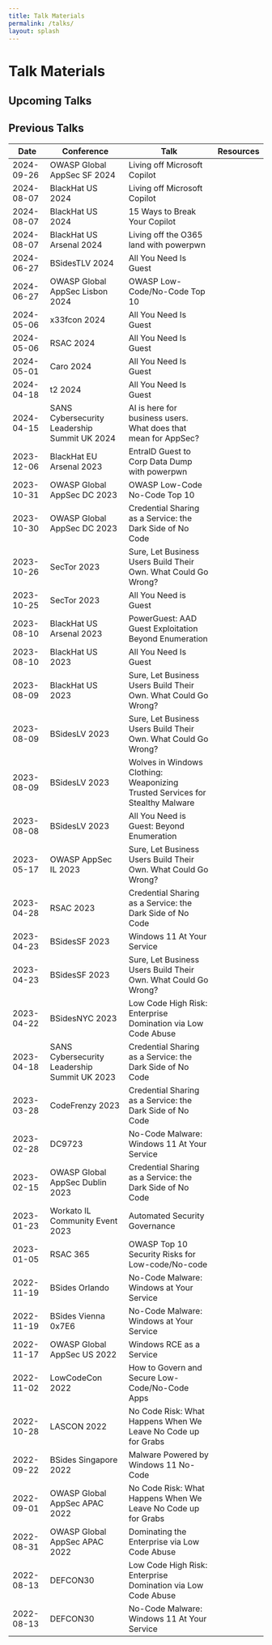 ```yaml
--- 
title: Talk Materials
permalink: /talks/
layout: splash
---
```


# Talk Materials

## Upcoming Talks

## Previous Talks

| Date | Conference | Talk | Resources |
| - | - | - | - |
| 2024-09-26 | OWASP Global AppSec SF 2024 | Living off Microsoft Copilot | |
| 2024-08-07 | BlackHat US 2024 | Living off Microsoft Copilot | [<i class="fab fa-fw fa-slideshare" title="Slides part 1"></i>](../assets/pdfs/2024-08-08_Living_off_Microsoft_Copilot_Part1.pdf)[<i class="fab fa-fw fa-slideshare" title="Slides part 2"></i>](../assets/pdfs/2024-08-08_Living_off_Microsoft_Copilot_Part2.pdf)[<i class="fa fa-calendar" title="Conference schedule"></i>](https://www.blackhat.com/us-24/briefings/schedule/#living-off-microsoft-copilot-40074) |
| 2024-08-07 | BlackHat US 2024 | 15 Ways to Break Your Copilot | [<i class="fab fa-fw fa-slideshare" title="Slides"></i>](../assets/pdfs/2024-08-07_15_ways_to_break_your_Copilot.pdf) [<i class="fa fa-calendar" title="Conference schedule"></i>](https://www.blackhat.com/us-24/briefings/schedule/#-ways-to-break-your-copilot-39770) |
| 2024-08-07 | BlackHat US Arsenal 2024 | Living off the O365 land with powerpwn | [<i class="fa fa-calendar" title="Conference schedule"></i>](https://www.blackhat.com/us-24/arsenal/schedule/index.html#living-off-the-o-land-with-powerpwn-39636) |
| 2024-06-27 | BSidesTLV 2024 | All You Need Is Guest | [<i class="fa fa-calendar" title="Conference schedule"></i>](TODO) |
| 2024-06-27 | OWASP Global AppSec Lisbon 2024 | OWASP Low-Code/No-Code Top 10 | [<i class="fa fa-calendar" title="Conference schedule"></i>](TODO) |
| 2024-05-06 | x33fcon 2024 | All You Need Is Guest | |
| 2024-05-06 | RSAC 2024 | All You Need Is Guest | [<i class="fab fa-fw fa-slideshare" title="Slides"></i>](../assets/pdfs/2024-05-06_RSAC-24_AllYouNeedIsGuest.pdf) [<i class="fab fa-fw fa-github" title="powerpwn"></i>](https://github.com/mbrg/power-pwn) [<i class="fab fa-fw fa-youtube" title="Recording"></i>](TODO) |
| 2024-05-01 | Caro 2024 | All You Need Is Guest | |
| 2024-04-18 | t2 2024 | All You Need Is Guest | [<i class="fa fa-calendar" title="Conference schedule"></i>](https://t2.fi/schedule/2024/) [<i class="fab fa-fw fa-slideshare" title="Slides"></i>](../assets/pdfs/2024-04-18_t2-24_AllYouNeedIsGuest.pdf) [<i class="fab fa-fw fa-github" title="powerpwn"></i>](https://github.com/mbrg/power-pwn) |
| 2024-04-15 | SANS Cybersecurity Leadership Summit UK 2024 | AI is here for business users. What does that mean for AppSec? | [<i class="fa fa-calendar" title="Conference schedule"></i>](https://www.sans.org/cyber-security-training-events/cybersecurity-leadership-uk-summit-2024/) |
| 2023-12-06 | BlackHat EU Arsenal 2023 | EntraID Guest to Corp Data Dump with powerpwn | [<i class="fab fa-fw fa-youtube" title="Recording"></i>](https://youtu.be/LpdckZyBwvs) [<i class="fab fa-fw fa-github" title="powerpwn"></i>](https://github.com/mbrg/power-pwn) |
| 2023-10-31 | OWASP Global AppSec DC 2023 | OWASP Low-Code No-Code Top 10 | [<i class="fa fa-calendar" title="Conference schedule"></i>](https://owasp2023globalappsecwashin.sched.com/event/1OUyz/owasp-low-code-no-code-top-10) [<i class="fab fa-fw fa-slideshare" title="Slides"></i>](../assets/pdfs/2023-10-31-OWASP_DC_LCNC_Top_10.pdf) |
| 2023-10-30 | OWASP Global AppSec DC 2023 | Credential Sharing as a Service: the Dark Side of No Code| [<i class="fa fa-calendar" title="Conference schedule"></i>](https://owasp2023globalappsecwashin.sched.com/event/1Os3h/credential-sharing-as-a-service-the-dark-side-of-no-code) [<i class="fab fa-fw fa-slideshare" title="Slides"></i>](../assets/pdfs/2023-10-30_OWASP_DC_CREDENTIALSHARINGASASERVICETHEDARKSIDEOFNOCODE.pdf) |
| 2023-10-26 | SecTor 2023 | Sure, Let Business Users Build Their Own. What Could Go Wrong? | [<i class="fa fa-calendar" title="Conference schedule"></i>](https://www.blackhat.com/sector/2023/briefings/schedule/#sure-let-business-users-build-their-own-what-could-go-wrong-36063) [<i class="fab fa-fw fa-slideshare" title="Slides"></i>](../assets/pdfs/2023-10-25_Sector-23_SureLetBusinessUsersBuildTheirOwnWhatCouldGoWrong.pdf) |
| 2023-10-25 | SecTor 2023 | All You Need is Guest | [<i class="fa fa-calendar" title="Conference schedule"></i>](https://www.blackhat.com/sector/2023/briefings/schedule/index.html#all-you-need-is-guest-36062) [<i class="fab fa-fw fa-slideshare" title="Slides"></i>](../assets/pdfs/2023-10-24_Sector-23_AllYouNeedIsGuest.pdf) [<i class="fab fa-fw fa-github" title="powerpwn"></i>](https://github.com/mbrg/power-pwn) |
| 2023-08-10 | BlackHat US Arsenal 2023 | PowerGuest: AAD Guest Exploitation Beyond Enumeration | [<i class="fab fa-fw fa-youtube" title="Recording"></i>](https://youtu.be/LpdckZyBwvs) [<i class="fab fa-fw fa-github" title="powerpwn"></i>](https://github.com/mbrg/power-pwn) |
| 2023-08-10 | BlackHat US 2023 | All You Need Is Guest | [<i class="fab fa-fw fa-youtube" title="Recording"></i>](https://www.youtube.com/watch?v=dmbRpwP5L9s) [<i class="fab fa-fw fa-slideshare" title="Slides"></i>](../assets/pdfs/2023-08-10_BHUSA-2023_All_You_Need_is_Guest.pdf) [<i class="fab fa-fw fa-github" title="powerpwn"></i>](https://github.com/mbrg/power-pwn) |
| 2023-08-09 | BlackHat US 2023 | Sure, Let Business Users Build Their Own. What Could Go Wrong? | [<i class="fab fa-fw fa-youtube" title="Recording"></i>](https://www.youtube.com/watch?v=Pth5_qobLqk) [<i class="fab fa-fw fa-slideshare" title="Slides"></i>](../assets/pdfs/2023-08-09_BHUSA-2023_Sure_Let_Business_Users_Build_Their_Own_What_Could_Go_Wrong.pdf) [<i class="fab fa-fw fa-book" title="OWASP LCNC Top 10"></i>](https://owasp.org/www-project-top-10-low-code-no-code-security-risks/) |
| 2023-08-09 | BSidesLV 2023 | Sure, Let Business Users Build Their Own. What Could Go Wrong? | [<i class="fab fa-fw fa-slideshare" title="Slides"></i>](../assets/pdfs/2023-08-09_BSidesLV-2023_Sure_Let_Business_Users_Build_Their_Own_What_Could_Go_Wrong.pdf) [<i class="fab fa-fw fa-youtube" title="Recording"></i>](https://www.youtube.com/watch?v=nHDUVzrpZEk&t=23971s) [<i class="fab fa-fw fa-book" title="OWASP LCNC Top 10"></i>](https://owasp.org/www-project-top-10-low-code-no-code-security-risks/) |
| 2023-08-09 | BSidesLV 2023 | Wolves in Windows Clothing: Weaponizing Trusted Services for Stealthy Malware | [<i class="fab fa-fw fa-slideshare" title="Slides"></i>](../assets/pdfs/2023-08-09_BSidesLV-2023_Wolves_in_Windows_Clothing.pdf) [<i class="fab fa-fw fa-youtube" title="Recording"></i>](https://www.youtube.com/live/4L5lPqgAgR4?t=7426) [<i class="fab fa-fw fa-github" title="powerpwn"></i>](https://github.com/mbrg/power-pwn) |
| 2023-08-08 | BSidesLV 2023 | All You Need is Guest: Beyond Enumeration | [<i class="fab fa-fw fa-slideshare" title="Slides"></i>](../assets/pdfs/2023-08-08_BSidesLV-2023_All_You_Need_is_Guest.pdf) [<i class="fab fa-fw fa-youtube" title="Recording"></i>](https://youtu.be/Eh6b1H_-U20?t=29472) [<i class="fab fa-fw fa-github" title="powerpwn"></i>](https://github.com/mbrg/power-pwn) |
| 2023-05-17 | OWASP AppSec IL 2023 | Sure, Let Business Users Build Their Own. What Could Go Wrong? | [<i class="fab fa-fw fa-book" title="OWASP LCNC Top 10"></i>](https://owasp.org/www-project-top-10-low-code-no-code-security-risks/) |
| 2023-04-28 | RSAC 2023 | Credential Sharing as a Service: the Dark Side of No Code | [<i class="fab fa-fw fa-slideshare" title="Slides"></i>](../assets/pdfs/2023-04-28_RSAC-2023_DAS-R06_Credential_Sharing_as_a_Service_The_Dark_Side_of_No_Code.pdf) [<i class="fab fa-fw fa-youtube" title="Recording"></i>](https://www.youtube.com/watch?v=QtaA5U7LJ74) [<i class="fab fa-fw fa-github" title="ZapCreds"></i>](https://github.com/mbrg/zapcreds) [<i class="fab fa-fw fa-github" title="Powerful"></i>](https://github.com/mbrg/powerful) |
| 2023-04-23 | BSidesSF 2023 | Windows 11 At Your Service | [<i class="fab fa-fw fa-slideshare" title="Slides"></i>](../assets/pdfs/2023-04-23_BSidesSF_Windows_11_At_Your_Service.pdf) [<i class="fab fa-fw fa-youtube" title="Recording"></i>](https://youtu.be/yVRglHWHLC8) [<i class="fab fa-fw fa-github" title="NoCodeMalware"></i>](https://github.com/mbrg/power-pwn/wiki/Modules:-No%E2%80%90Code-Malware) |
| 2023-04-23 | BSidesSF 2023 | Sure, Let Business Users Build Their Own. What Could Go Wrong? | [<i class="fab fa-fw fa-slideshare" title="Slides"></i>](../assets/pdfs/2023-04-23_BSidesSF_Sure_Let_Business_Users_Build_Their_Own_What_Could_Go_Wrong.pdf) [<i class="fab fa-fw fa-youtube" title="Recording"></i>](https://youtu.be/Z0RvO6s7Jxk) [<i class="fab fa-fw fa-book" title="OWASP LCNC Top 10"></i>](https://owasp.org/www-project-top-10-low-code-no-code-security-risks/) |
| 2023-04-22 | BSidesNYC 2023 | Low Code High Risk: Enterprise Domination via Low Code Abuse | [<i class="fab fa-fw fa-slideshare" title="Slides"></i>](../assets/pdfs/2023-04-22_BSidesNYC_Dominating_the_Enterprise_via_Low_Code_Abuse.pdf) [<i class="fab fa-fw fa-youtube" title="Recording"></i>](https://www.youtube.com/watch?v=j0uUpsuUoFQ) [<i class="fab fa-fw fa-github" title="ZapCreds"></i>](https://github.com/mbrg/zapcreds) [<i class="fab fa-fw fa-github" title="Powerful"></i>](https://github.com/mbrg/powerful) |
| 2023-04-18 | SANS Cybersecurity Leadership Summit UK 2023 | Credential Sharing as a Service: the Dark Side of No Code | [<i class="fab fa-fw fa-slideshare" title="Slides"></i>](../assets/pdfs/2023-04-18_SANS-UK_Credential_Sharing_as_a_Service_the_Dark_Side_of_No_Code.pdf) [<i class="fab fa-fw fa-github" title="ZapCreds"></i>](https://github.com/mbrg/zapcreds) [<i class="fab fa-fw fa-github" title="Powerful"></i>](https://github.com/mbrg/powerful) |
| 2023-03-28 | CodeFrenzy 2023 | Credential Sharing as a Service: the Dark Side of No Code | [<i class="fab fa-fw fa-slideshare" title="Slides"></i>](../assets/pdfs/2023-03-28_CodeFrenzy_Credential_Sharing_as_a_Service_the_Dark_Side_of_No_Code.pdf) [<i class="fab fa-fw fa-youtube" title="Recording"></i>](https://youtu.be/Nrc9dT-Gx3Y) [<i class="fab fa-fw fa-github" title="ZapCreds"></i>](https://github.com/mbrg/zapcreds) [<i class="fab fa-fw fa-github" title="Powerful"></i>](https://github.com/mbrg/powerful) |
| 2023-02-28 | DC9723 | No-Code Malware: Windows 11 At Your Service | [<i class="fab fa-fw fa-slideshare" title="Slides"></i>](../assets/pdfs/2023-02-28_DC9723_No_Code_Malware_Windows_11_At_Your_Service.pdf) [<i class="fab fa-fw fa-github" title="NoCodeMalware"></i>](https://github.com/mbrg/power-pwn/wiki/Modules:-No%E2%80%90Code-Malware) |
| 2023-02-15 | OWASP Global AppSec Dublin 2023 | Credential Sharing as a Service: the Dark Side of No Code | [<i class="fab fa-fw fa-slideshare" title="Slides"></i>](../assets/pdfs/2023-02-15_OWASP-Dublin-2023_Credential_Sharing_as_a_Service_the_Dark_Side_of_No_Code.pdf) [<i class="fab fa-fw fa-youtube" title="Recording"></i>](https://youtu.be/AD0R4qyrh3g) [<i class="fab fa-fw fa-github" title="ZapCreds"></i>](https://github.com/mbrg/zapcreds) [<i class="fab fa-fw fa-github" title="Powerful"></i>](https://github.com/mbrg/powerful) |
| 2023-01-23 | Workato IL Community Event 2023 | Automated Security Governance | [<i class="fab fa-fw fa-slideshare" title="Slides"></i>](../assets/pdfs/2023-01-23_Workato_Automated_Security_Governance.pdf) |
| 2023-01-05 | RSAC 365 | OWASP Top 10 Security Risks for Low-code/No-code | [<i class="fab fa-fw fa-slideshare" title="Slides"></i>](../assets/pdfs/2023-01-05_RSAC-365-2023.pdf) [<i class="fab fa-fw fa-youtube" title="Recording"></i>](https://www.rsaconference.com/library/webcast/130-owasp-top-10-security-risks) [<i class="fab fa-fw fa-book" title="OWASP LCNC Top 10"></i>](https://owasp.org/www-project-top-10-low-code-no-code-security-risks/) [<i class="fab fa-fw fa-book" title="OWASP LCNC Top 10"></i>](https://owasp.org/www-project-top-10-low-code-no-code-security-risks/) |
| 2022-11-19 | BSides Orlando | No-Code Malware: Windows at Your Service | [<i class="fab fa-fw fa-slideshare" title="Slides"></i>](../assets/pdfs/2022-11-19_BSides-Orlando_No_Code_Malware_Windows_At_Your_Service.pdf) [<i class="fab fa-fw fa-github" title="NoCodeMalware"></i>](https://github.com/mbrg/power-pwn/wiki/Modules:-No%E2%80%90Code-Malware) |
| 2022-11-19 | BSides Vienna 0x7E6 | No-Code Malware: Windows at Your Service | [<i class="fab fa-fw fa-slideshare" title="Slides"></i>](../assets/pdfs/2022-11-19_BSides-Vienna-0x7E6_No_Code_Malware_Windows_At_Your_Service.pdf) [<i class="fab fa-fw fa-github" title="NoCodeMalware"></i>](https://github.com/mbrg/power-pwn/wiki/Modules:-No%E2%80%90Code-Malware) |
| 2022-11-17 | OWASP Global AppSec US 2022 | Windows RCE as a Service | [<i class="fab fa-fw fa-slideshare" title="Slides"></i>](../assets/pdfs/2022-11-17_OWASP-US-2022_Windows_RCE_as_a_Service.pdf) [<i class="fab fa-fw fa-github" title="NoCodeMalware"></i>](https://github.com/mbrg/power-pwn/wiki/Modules:-No%E2%80%90Code-Malware) | 
| 2022-11-02 | LowCodeCon 2022 | How to Govern and Secure Low-Code/No-Code Apps | [<i class="fab fa-fw fa-slideshare" title="Slides"></i>](../assets/pdfs/2022-11-02_LowCodeCon.pdf) [<i class="fab fa-fw fa-youtube" title="Recording"></i>](https://www.youtube.com/watch?v=lgPzDD2TaCE) [<i class="fab fa-fw fa-book" title="OWASP LCNC Top 10"></i>](https://owasp.org/www-project-top-10-low-code-no-code-security-risks/) |
| 2022-10-28 | LASCON 2022 | No Code Risk: What Happens When We Leave No Code up for Grabs | [<i class="fab fa-fw fa-slideshare" title="Slides"></i>](../assets/pdfs/2022-10-28-LASCON_No_Code_Risk_What_Happens_When_We_Leave_No_Code_up_for_Grabs.pdf) [<i class="fab fa-fw fa-youtube" title="Recording"></i>](https://www.youtube.com/watch?v=Skr4Yj3s8ms) [<i class="fab fa-fw fa-book" title="OWASP LCNC Top 10"></i>](https://owasp.org/www-project-top-10-low-code-no-code-security-risks/) |
| 2022-09-22 | BSides Singapore 2022 | Malware Powered by Windows 11 No-Code | [<i class="fab fa-fw fa-slideshare" title="Slides"></i>](../assets/pdfs/2022-09-22_Bsides-Singapore-2022_Malware_Powered_by_Windows_11_No_Code.pdf) [<i class="fab fa-fw fa-youtube" title="Recording"></i>](https://www.youtube.com/watch?v=Y3fKAgQlHvE) [<i class="fab fa-fw fa-github" title="NoCodeMalware"></i>](https://github.com/mbrg/power-pwn/wiki/Modules:-No%E2%80%90Code-Malware) |
| 2022-09-01 | OWASP Global AppSec APAC 2022 | No Code Risk: What Happens When We Leave No Code up for Grabs | [<i class="fab fa-fw fa-slideshare" title="Slides"></i>](../assets/pdfs/2022-09-01_OWASP-APAC-2022_No_Code_Risk_What_Happens_When_We_Leave_No_Code_Up_for_Grabs.pdf) [<i class="fab fa-fw fa-book" title="OWASP LCNC Top 10"></i>](https://owasp.org/www-project-top-10-low-code-no-code-security-risks/) |
| 2022-08-31 | OWASP Global AppSec APAC 2022 | Dominating the Enterprise via Low Code Abuse | [<i class="fab fa-fw fa-slideshare" title="Slides"></i>](../assets/pdfs/2022-08-31_OWASP-APAC-2022_Dominating_the_Enterprise_via_Low_Code_Abuse.pdf) [<i class="fab fa-fw fa-github" title="ZapCreds"></i>](https://github.com/mbrg/zapcreds) [<i class="fab fa-fw fa-github" title="Powerful"></i>](https://github.com/mbrg/powerful) |
| 2022-08-13 | DEFCON30 | Low Code High Risk: Enterprise Domination via Low Code Abuse | [<i class="fab fa-fw fa-slideshare" title="Slides"></i>](../assets/pdfs/2022-08-13_DEFCON30_Low_Code_High_Risk.pdf) [<i class="fab fa-fw fa-youtube" title="Recording"></i>](https://www.youtube.com/watch?v=D3A62Rzozq4) [<i class="fab fa-fw fa-github" title="Code"></i>](https://github.com/mbrg/defcon30) |
| 2022-08-13 | DEFCON30 | No-Code Malware: Windows 11 At Your Service | [<i class="fab fa-fw fa-slideshare" title="Slides"></i>](../assets/pdfs/2022-08-13_DEFCON30_No_Code_Malware.pdf) [<i class="fab fa-fw fa-youtube" title="Recording"></i>](https://www.youtube.com/watch?v=e8PEIOa6W9M) [<i class="fab fa-fw fa-github" title="Code"></i>](https://github.com/mbrg/defcon30) [<i class="fab fa-fw fa-github" title="NoCodeMalware"></i>](https://github.com/mbrg/power-pwn/wiki/Modules:-No%E2%80%90Code-Malware) |
